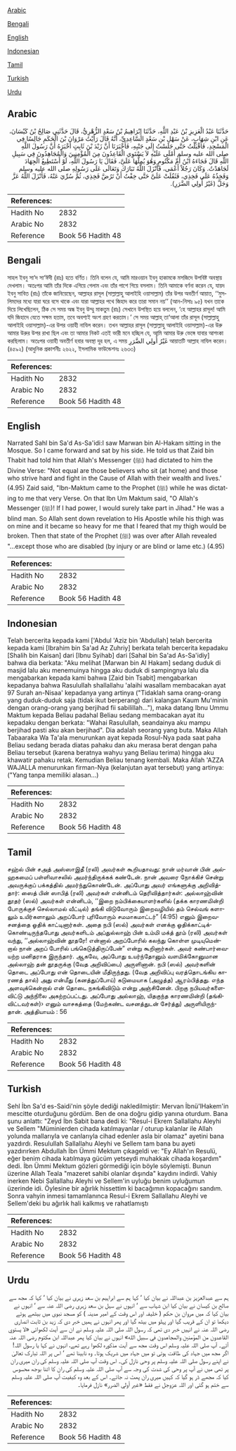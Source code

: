 [Arabic](#arabic)

[Bengali](#bengali)

[English](#english)

[Indonesian](#indonesian)

[Tamil](#tamil)

[Turkish](#turkish)

[Urdu](#urdu)

## Arabic


<div dir="rtl" lang="ar" style={{fontSize:'larger',backgroundColor:'#f8f9fa',padding:20}}>
حَدَّثَنَا عَبْدُ الْعَزِيزِ بْنُ عَبْدِ اللَّهِ، حَدَّثَنَا إِبْرَاهِيمُ بْنُ سَعْدٍ الزُّهْرِيُّ، قَالَ حَدَّثَنِي صَالِحُ بْنُ كَيْسَانَ، عَنِ ابْنِ شِهَابٍ، عَنْ سَهْلِ بْنِ سَعْدٍ السَّاعِدِيِّ، أَنَّهُ قَالَ رَأَيْتُ مَرْوَانَ بْنَ الْحَكَمِ جَالِسًا فِي الْمَسْجِدِ، فَأَقْبَلْتُ حَتَّى جَلَسْتُ إِلَى جَنْبِهِ، فَأَخْبَرَنَا أَنَّ زَيْدَ بْنَ ثَابِتٍ أَخْبَرَهُ أَنَّ رَسُولَ اللَّهِ صلى الله عليه وسلم أَمْلَى عَلَيْهِ لاَ يَسْتَوِي الْقَاعِدُونَ مِنَ الْمُؤْمِنِينَ وَالْمُجَاهِدُونَ فِي سَبِيلِ اللَّهِ قَالَ فَجَاءَهُ ابْنُ أُمِّ مَكْتُومٍ وَهُوَ يُمِلُّهَا عَلَىَّ، فَقَالَ يَا رَسُولَ اللَّهِ، لَوْ أَسْتَطِيعُ الْجِهَادَ لَجَاهَدْتُ‏.‏ وَكَانَ رَجُلاً أَعْمَى، فَأَنْزَلَ اللَّهُ تَبَارَكَ وَتَعَالَى عَلَى رَسُولِهِ صلى الله عليه وسلم وَفَخِذُهُ عَلَى فَخِذِي، فَثَقُلَتْ عَلَىَّ حَتَّى خِفْتُ أَنْ تَرُضَّ فَخِذِي، ثُمَّ سُرِّيَ عَنْهُ، فَأَنْزَلَ اللَّهُ عَزَّ وَجَلَّ ‏(‏غَيْرُ أُولِي الضَّرَرِ‏)‏‏.‏
</div>
<div style={{backgroundColor:'#f8f9fa',padding:20, marginBottom: 10}}><table> <thead> <tr> <th>References:</th> <th></th> </tr> </thead> <tbody><tr><td>Hadith No</td><td>2832</td></tr><tr><td>Arabic No</td><td>2832</td></tr><tr><td>Reference</td><td>Book 56 Hadith 48</td></tr></tbody></table></div>

## Bengali


<div dir="ltr" lang="bn" style={{fontSize:'larger',backgroundColor:'#f8f9fa',padding:20}}>
সাহল ইবনু সা‘দ সা‘ঈদী (রাঃ) হতে বর্ণিত। তিনি বলেন যে, আমি মারওয়ান ইবনু হাকামকে মসজিদে উপবিষ্ট অবস্থায় দেখলাম। অতঃপর আমি তাঁর দিকে এগিয়ে গেলাম এবং তাঁর পাশে গিয়ে বসলাম। তিনি আমাকে বর্ণনা করেন যে, যায়দ ইবনু সাবিত (রাঃ) তাঁকে জানিয়েছেন, আল্লাহর রাসূল (সাল্লাল্লাহু আলাইহি ওয়াসাল্লাম) তাঁর উপর অবতীর্ণ আয়াত, ‘‘মুসলিমদের মধ্যে যারা ঘরে বসে থাকে এবং যারা আল্লাহর পথে জিহাদ করে তারা সমান নয়’’ (আন-নিসাঃ ৯৫) যখন তাকে দিয়ে লিখেছিলেন, ঠিক সে সময় অন্ধ ইবনু উম্মু মাকতুম (রাঃ) সেখানে উপস্থিত হয়ে বললেন, ‘হে আল্লাহর রাসূল! আমি যদি জিহাদে যেতে সক্ষম হতাম, তবে অবশ্যই অংশ গ্রহণ করতাম।’ সে সময় আল্লাহ্ তা‘আলা তাঁর রাসূল (সাল্লাল্লাহু আলাইহি ওয়াসাল্লাম)-এর উপর ওয়াহী নাযিল করেন। তখন আল্লাহর রাসূল (সাল্লাল্লাহু আলাইহি ওয়াসাল্লাম)-এর উরু আমার উরুর উপর রাখা ছিল এবং তা আমার নিকট এতই ভারী মনে হচ্ছিল যে, আমি আমার উরু ভেঙ্গে যাবার আশংকা করছিলাম। অতঃপর ওয়াহী অবতীর্ণ হবার অবস্থা দূর হল, এ সময় غَيْرُ أُولِي الضَّرَرِ আয়াতটি আল্লাহ নাযিল করেন। (৪৫৯২) (আধুনিক প্রকাশনীঃ ২৬২২, ইসলামিক ফাউন্ডেশনঃ ২৬৩৩)
</div>
<div style={{backgroundColor:'#f8f9fa',padding:20, marginBottom: 10}}><table> <thead> <tr> <th>References:</th> <th></th> </tr> </thead> <tbody><tr><td>Hadith No</td><td>2832</td></tr><tr><td>Arabic No</td><td>2832</td></tr><tr><td>Reference</td><td>Book 56 Hadith 48</td></tr></tbody></table></div>

## English


<div dir="ltr" lang="en" style={{fontSize:'larger',backgroundColor:'#f8f9fa',padding:20}}>
Narrated Sahl bin Sa'd As-Sa'idi:I saw Marwan bin Al-Hakam sitting in the Mosque. So I came forward and sat by his side. He told us that Zaid bin Thabit had told him that Allah's Messenger (ﷺ) had dictated to him the Divine Verse: "Not equal are those believers who sit (at home) and those who strive hard and fight in the Cause of Allah with their wealth and lives.' (4.95) Zaid said, "Ibn-Maktum came to the Prophet (ﷺ) while he was dictating to me that very Verse. On that Ibn Um Maktum said, "O Allah's Messenger (ﷺ)! If I had power, I would surely take part in Jihad." He was a blind man. So Allah sent down revelation to His Apostle while his thigh was on mine and it became so heavy for me that I feared that my thigh would be broken. Then that state of the Prophet (ﷺ) was over after Allah revealed "...except those who are disabled (by injury or are blind or lame etc.) (4.95)
</div>
<div style={{backgroundColor:'#f8f9fa',padding:20, marginBottom: 10}}><table> <thead> <tr> <th>References:</th> <th></th> </tr> </thead> <tbody><tr><td>Hadith No</td><td>2832</td></tr><tr><td>Arabic No</td><td>2832</td></tr><tr><td>Reference</td><td>Book 56 Hadith 48</td></tr></tbody></table></div>

## Indonesian


<div dir="ltr" lang="id" style={{fontSize:'larger',backgroundColor:'#f8f9fa',padding:20}}>
Telah bercerita kepada kami ['Abdul 'Aziz bin 'Abdullah] telah bercerita kepada kami [Ibrahim bin Sa'ad Az Zuhriy] berkata telah bercerita kepadaku [Shalih bin Kaisan] dari [Ibnu Syihab] dari [Sahal bin Sa'ad As-Sa'idiy] bahwa dia berkata: "Aku melihat [Marwan bin Al Hakam] sedang duduk di masjid lalu aku menemuinya hingga aku duduk di sampingnya lalu dia mengabarkan kepada kami bahwa [Zaid bin Tsabit] mengabarkan kepadanya bahwa Rasulullah shallallahu 'alaihi wasallam membacakan ayat 97 Surah an-Nisaa' kepadanya yang artinya ("Tidaklah sama orang-orang yang duduk-duduk saja (tidak ikut berperang) dari kalangan Kaum Mu'minin dengan orang-orang yang berjihad fii sabilillah…"), maka datang Ibnu Ummu Maktum kepada Beliau padahal Beliau sedang membacakan ayat itu kepadaku dengan berkata: "Wahai Rasulullah, seandainya aku mampu berjihad pasti aku akan berjihad". Dia adalah seorang yang buta. Maka Allah Tabaaraka Wa Ta'ala menurunkan ayat kepada Rosul-Nya pada saat paha Beliau sedang berada diatas pahaku dan aku merasa berat dengan paha Beliau tersebut (karena beratnya wahyu yang Beliau terima) hingga aku khawatir pahaku retak. Kemudian Beliau tenang kembali. Maka Allah 'AZZA WAJALLA menurunkan firman-Nya (kelanjutan ayat tersebut) yang artinya: ("Yang tanpa memiliki alasan…)
</div>
<div style={{backgroundColor:'#f8f9fa',padding:20, marginBottom: 10}}><table> <thead> <tr> <th>References:</th> <th></th> </tr> </thead> <tbody><tr><td>Hadith No</td><td>2832</td></tr><tr><td>Arabic No</td><td>2832</td></tr><tr><td>Reference</td><td>Book 56 Hadith 48</td></tr></tbody></table></div>

## Tamil


<div dir="ltr" lang="ta" style={{fontSize:'larger',backgroundColor:'#f8f9fa',padding:20}}>
சஹ்ல் பின் சஅத் அஸ்ஸாஇதீ (ரலி) அவர்கள் கூறியதாவது: நான் மர்வான் பின் அல்ஹகமைப் பள்ளிவாசலில் அமர்ந்திருக்கக் கண்டேன். நான் அவரை நோக்கிச் சென்று அவருக்குப் பக்கத்தில் அமர்ந்துகொண்டேன். அப்போது அவர் எங்களுக்கு அறிவித்தார்: ஸைத் பின் ஸாபித் (ரலி) அவர்கள் என்னிடம் தெரிவித்தார்கள்: அல்லாஹ்வின் தூதர் (ஸல்) அவர்கள் என்னிடம், ‘‘இறை நம்பிக்கையாளர்களில் (தக்க காரணமின்றி போருக்குச் செல்லாமல் வீட்டில்) தங்கி விடுவோரும் இறைவழியில் தம் செல்வங் களாலும் உயிர்களாலும் அறப்போர் புரிவோரும் சமமாகமாட்டர்” (4:95) எனும் இறைவசனத்தை ஓதிக் காட்டினார்கள். அதை நபி (ஸல்) அவர்கள் எனக்கு ஓதிக்காட்டிக்கொண்டிருந்தபோது அவர்களிடம் அப்துல்லாஹ் பின் உம்மி மக்த் தூம் (ரலி) அவர்கள் வந்து, ‘‘அல்லாஹ்வின் தூதரே! என்னால் அறப்போரில் கலந்து கொள்ள முடியுமென்றால் நான் அறப் போரில் பங்கெடுத்திருப்பேன்” என்று கூறினார்கள். அவர் கண்பார்வையற்ற மனிதராக இருந்தார். ஆகவே, அப்போது உயர்ந்தோனும் வளமிக்கோனுமான அல்லாஹ் தன் தூதருக்கு (வேத அறிவிப்பை) அருளினான். நபி (ஸல்) அவர்களின் தொடை அப்போது என் தொடையின் மீதிருந்தது. (வேத அறிவிப்பு வரத்தொடங்கிய காரணத் தால்) அது என்மீது (கனத்துப்போய்) கடுமையாக (அழுத்த) ஆரம்பித்தது. எந்த அளவுக்கென்றால் என் தொடை நசுங்கிவிடும் என்று அஞ்சினேன். பிறகு நபியவர்களைவிட்டு அந்நிலை அகற்றப்பட்டது. அப்போது அல்லாஹ், யிதகுந்த காரணமின்றி (தங்கிவிட்டவர்கள்)› எனும் வாசகத்தை (மேற்கண்ட வசனத்துடன் சேர்த்து) அருளியிருந்தான். அத்தியாயம் : 56
</div>
<div style={{backgroundColor:'#f8f9fa',padding:20, marginBottom: 10}}><table> <thead> <tr> <th>References:</th> <th></th> </tr> </thead> <tbody><tr><td>Hadith No</td><td>2832</td></tr><tr><td>Arabic No</td><td>2832</td></tr><tr><td>Reference</td><td>Book 56 Hadith 48</td></tr></tbody></table></div>

## Turkish


<div dir="ltr" lang="tr" style={{fontSize:'larger',backgroundColor:'#f8f9fa',padding:20}}>
Sehl İbn Sa'd es-Saidi'nin şöyle dediği nakledilmiştir: Mervan İbnü'lHakem'in mescitte oturduğunu gördüm. Ben de ona doğru gidip yanına oturdum. Bana şunu anlattı: "Zeyd İbn Sabit bana dedi ki: "Resul-i Ekrem Sallallahu Aleyhi ve Sellem "Müminierden cihada katılmayanlar / oturup kalanlar ile Allah yolunda mallarıyla ve canlarıyla cihad edenler asla bir olamaz" ayetini bana yazdırdı. Resulullah Sallallahu Aleyhi ve Sellem tam bana bu ayeti yazdırırken Abdullah İbn Ümmi Mektum çıkageldi ve: "Ey Allah'ın Resulü, eğer benim cihada katılmaya gücüm yetseydi muhakkak cihada koşardım" dedi. İbn Ümmi Mektum gözleri görmediği için böyle söylemişti. Bunun üzerine Allah Teala "mazeret sahibi olanlar dışında" kaydını indirdi. Vahiy inerken Nebi Sallallahu Aleyhi ve Sellem'in uyluğu benim uyluğumun üzerinde idi. Öylesine bir ağırlık hissettim ki bacağımın kopacağını sandım. Sonra vahyin inmesi tamamlanınca Resul-i Ekrem Sallallahu Aleyhi ve Sellem'deki bu ağırlık hali kalkmış ve rahatlamıştı
</div>
<div style={{backgroundColor:'#f8f9fa',padding:20, marginBottom: 10}}><table> <thead> <tr> <th>References:</th> <th></th> </tr> </thead> <tbody><tr><td>Hadith No</td><td>2832</td></tr><tr><td>Arabic No</td><td>2832</td></tr><tr><td>Reference</td><td>Book 56 Hadith 48</td></tr></tbody></table></div>

## Urdu


<div dir="rtl" lang="ur" style={{fontSize:'larger',backgroundColor:'#f8f9fa',padding:20}}>
ہم سے عبدالعزیز بن عبداللہ نے بیان کیا ‘ کہا ہم سے ابراہیم بن سعد زہری نے بیان کیا ‘ کہا کہ مجھ سے صالح بن کیسان نے بیان کیا ابن شہاب سے ‘ انہوں نے سہل بن سعد زہری رضی اللہ عنہ سے ‘ انہوں نے بیان کیا کہ میں مروان بن حکم ( خلیفہ اور اس وقت کے امیر مدینہ ) کو مسجد نبوی میں بیٹھے ہوئے دیکھا تو ان کے قریب گیا اور پہلو میں بیٹھ گیا اور پھر انہوں نے ہمیں خبر دی کہ زید بن ثابت انصاری رضی اللہ عنہ نے انہیں خبر دی تھی کہ رسول اللہ صلی اللہ علیہ وسلم نے ان سے آیت لکھوائی «لا يستوي القاعدون من المؤمنين والمجاهدون في سبيل الله» انہوں نے بیان کیا پھر عبداللہ ابن مکتوم رضی اللہ عنہ آئے۔ آپ صلی اللہ علیہ وسلم اس وقت مجھ سے آیت مذکورہ لکھوا رہے تھے، انہوں نے کہا یا رسول اللہ! اگر مجھ میں جہاد کی طاقت ہوتی تو میں جہاد میں شریک ہوتا۔ وہ نابینا تھے ‘ اس پر اللہ تبارک تعالیٰ نے اپنے رسول صلی اللہ علیہ وسلم پر وحی نازل کی۔ اس وقت آپ صلی اللہ علیہ وسلم کی ران میری ران پر تھی میں نے آپ پر وحی کی شدت کی وجہ سے آپ صلی اللہ علیہ وسلم کی ران کا اتنا بوجھ محسوس کیا کہ مجھے ڈر ہو گیا کہ کہیں میری ران پھٹ نہ جائے۔ اس کے بعد وہ کیفیت آپ صلی اللہ علیہ وسلم سے ختم ہو گئی اور اللہ عزوجل نے فقط «غير أولي الضرر‏» نازل فرمایا۔
</div>
<div style={{backgroundColor:'#f8f9fa',padding:20, marginBottom: 10}}><table> <thead> <tr> <th>References:</th> <th></th> </tr> </thead> <tbody><tr><td>Hadith No</td><td>2832</td></tr><tr><td>Arabic No</td><td>2832</td></tr><tr><td>Reference</td><td>Book 56 Hadith 48</td></tr></tbody></table></div>